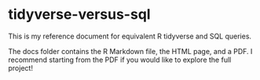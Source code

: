 # tidyverse-versus-sql
This is my reference document for equivalent R tidyverse and SQL queries.

The docs folder contains the R Markdown file, the HTML page, and a PDF. I recommend starting from the PDF if you would like to explore the full project!

